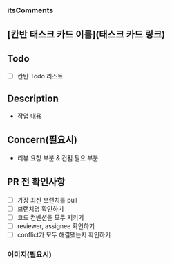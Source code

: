 ### itsComments

## [칸반 태스크 카드 이름](태스크 카드 링크)

## Todo

- [ ] 칸반 Todo 리스트

## Description

- 작업 내용

## Concern(필요시)

- 리뷰 요청 부분 & 컨펌 필요 부분

## PR 전 확인사항

- [ ] 가장 최신 브랜치를 pull
- [ ] 브랜치명 확인하기
- [ ] 코드 컨벤션을 모두 지키기
- [ ] reviewer, assignee 확인하기
- [ ] conflict가 모두 해결됐는지 확인하기

### 이미지(필요시)
